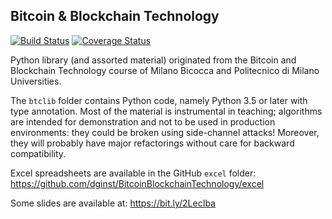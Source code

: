 ## Bitcoin & Blockchain Technology

[![Build Status](https://travis-ci.org/dginst/BitcoinBlockchainTechnology.svg?branch=master)](https://travis-ci.org/dginst/BitcoinBlockchainTechnology) [![Coverage Status](https://coveralls.io/repos/github/dginst/BitcoinBlockchainTechnology/badge.svg?branch=master)](https://coveralls.io/github/dginst/BitcoinBlockchainTechnology?branch=master)

Python library (and assorted material) originated from the Bitcoin and Blockchain Technology course of Milano Bicocca and Politecnico di Milano Universities.

The `btclib` folder contains Python code, namely Python 3.5 or later with type annotation. Most of the material is instrumental in teaching; algorithms are intended for demonstration and not to be used in production environments: they could be broken using side-channel attacks! Moreover, they will probably have major refactorings without care for backward compatibility.

Excel spreadsheets are available in the GitHub `excel` folder:
https://github.com/dginst/BitcoinBlockchainTechnology/excel

Some slides are available at:
https://bit.ly/2LecIba
